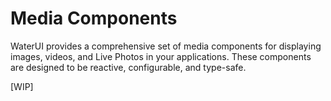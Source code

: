 # Media Components

WaterUI provides a comprehensive set of media components for displaying images, videos, and Live Photos in your applications. These components are designed to be reactive, configurable, and type-safe.

[WIP]